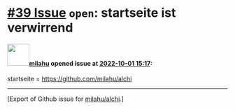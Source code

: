 # [\#39 Issue](https://github.com/milahu/alchi/issues/39) `open`: startseite ist verwirrend

#### <img src="https://avatars.githubusercontent.com/u/12958815?v=4" width="50">[milahu](https://github.com/milahu) opened issue at [2022-10-01 15:17](https://github.com/milahu/alchi/issues/39):

startseite = <https://github.com/milahu/alchi>

------------------------------------------------------------------------

\[Export of Github issue for
[milahu/alchi](https://github.com/milahu/alchi).\]
